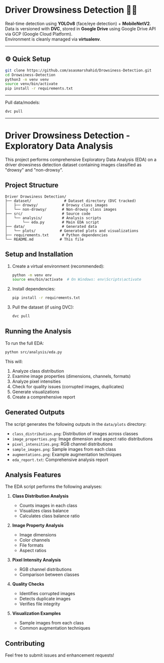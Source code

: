 # Driver Drowsiness Detection 🚗💤

Real-time detection using **YOLOv8** (face/eye detection) + **MobileNetV2**.  
Data is versioned with **DVC**, stored in **Google Drive** using Google Drive API via GCP (Google Cloud Platform).  
Environment is cleanly managed via **virtualenv**.

---

## ⚙️ Quick Setup

```bash
git clone https://github.com/asasmarshahid/Drowsiness-Detection.git
cd Drowsiness-Detection
python3 -m venv venv
source venv/bin/activate
pip install -r requirements.txt
```

---

Pull data/models:

```bash
dvc pull
```

---

# Driver Drowsiness Detection - Exploratory Data Analysis

This project performs comprehensive Exploratory Data Analysis (EDA) on a driver drowsiness detection dataset containing images classified as "drowsy" and "non-drowsy".

## Project Structure

```
Driver Drowsiness Detection/
├── dataset/               # Dataset directory (DVC tracked)
│   ├── drowsy/           # Drowsy class images
│   └── non-drowsy/       # Non-drowsy class images
├── src/                  # Source code
│   └── analysis/         # Analysis scripts
│       └── eda.py        # Main EDA script
├── data/                 # Generated data
│   └── plots/           # Generated plots and visualizations
├── requirements.txt      # Python dependencies
└── README.md            # This file
```

## Setup and Installation

1. Create a virtual environment (recommended):

   ```bash
   python -m venv env
   source env/bin/activate  # On Windows: env\Scripts\activate
   ```

2. Install dependencies:

   ```bash
   pip install -r requirements.txt
   ```

3. Pull the dataset (if using DVC):
   ```bash
   dvc pull
   ```

## Running the Analysis

To run the full EDA:

```bash
python src/analysis/eda.py
```

This will:

1. Analyze class distribution
2. Examine image properties (dimensions, channels, formats)
3. Analyze pixel intensities
4. Check for quality issues (corrupted images, duplicates)
5. Generate visualizations
6. Create a comprehensive report

## Generated Outputs

The script generates the following outputs in the `data/plots` directory:

- `class_distribution.png`: Distribution of images across classes
- `image_properties.png`: Image dimension and aspect ratio distributions
- `pixel_intensities.png`: RGB channel distributions
- `sample_images.png`: Sample images from each class
- `augmentations.png`: Example augmentation techniques
- `eda_report.txt`: Comprehensive analysis report

## Analysis Features

The EDA script performs the following analyses:

1. **Class Distribution Analysis**

   - Counts images in each class
   - Visualizes class balance
   - Calculates class balance ratio

2. **Image Property Analysis**

   - Image dimensions
   - Color channels
   - File formats
   - Aspect ratios

3. **Pixel Intensity Analysis**

   - RGB channel distributions
   - Comparison between classes

4. **Quality Checks**

   - Identifies corrupted images
   - Detects duplicate images
   - Verifies file integrity

5. **Visualization Examples**
   - Sample images from each class
   - Common augmentation techniques

## Contributing

Feel free to submit issues and enhancement requests!

